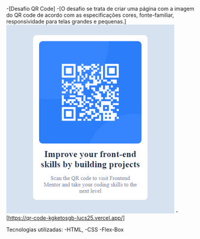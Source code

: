 -[Desafio QR Code]
-[O desafio se trata de criar uma página com a imagem do QR code de acordo com as especificações cores, fonte-familiar, responsividade para telas grandes e pequenas.]
![Qr-Code](/design/Qr-Code.jpg)
-[https://qr-code-kgketosgb-lucs25.vercel.app/]

Tecnologias utilizadas:
-HTML,
-CSS
-Flex-Box